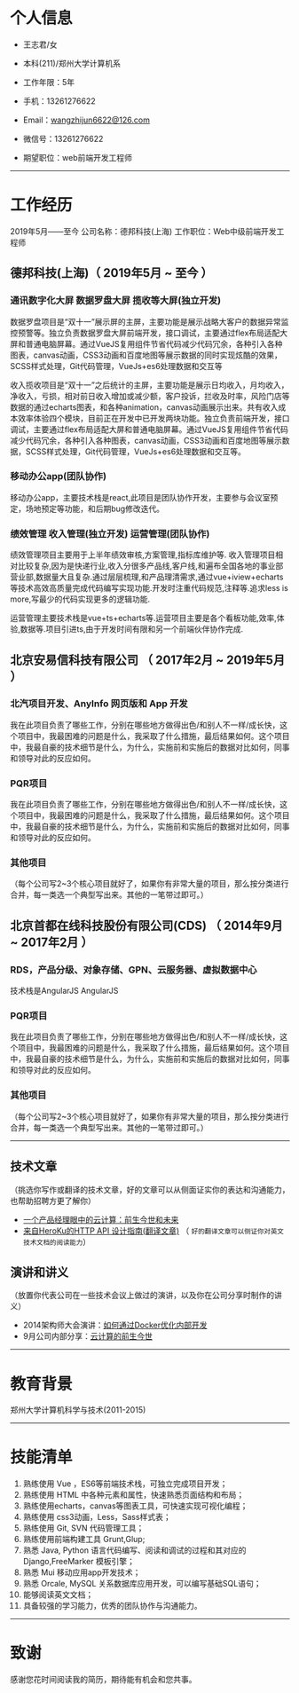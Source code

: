 # 个人信息

 - 王志君/女
 
 - 本科(211)/郑州大学计算机系
 
 - 工作年限：5年
 
 - 手机：13261276622
 
 - Email：wangzhijun6622@126.com
 
 - 微信号：13261276622
 
 - 期望职位：web前端开发工程师

---

# 工作经历
2019年5月——至今
公司名称：德邦科技(上海)
工作职位：Web中级前端开发工程师 


## 德邦科技(上海)（ 2019年5月 ~ 至今 ）

### 通讯数字化大屏 数据罗盘大屏 揽收等大屏(独立开发)

数据罗盘项目是“双十一”展示屏的主屏，主要功能是展示战略大客户的数据异常监控预警等。独立负责数据罗盘大屏前端开发，接口调试，主要通过flex布局适配大屏和普通电脑屏幕。通过VueJS复用组件节省代码减少代码冗余，各种引入各种图表，canvas动画，CSS3动画和百度地图等展示数据的同时实现炫酷的效果，SCSS样式处理，Git代码管理，VueJs+es6处理数据和交互等

收入揽收项目是“双十一”之后统计的主屏，主要功能是展示日均收入，月均收入，净收入，亏损，相对前日收入增加或减少额，客户投诉，拦收及时率，风险门店等数据的通过echarts图表，和各种animation，canvas动画展示出来。共有收入成本效率体验四个模块，目前正在开发中已开发两块功能。独立负责前端开发，接口调试，主要通过flex布局适配大屏和普通电脑屏幕。通过VueJS复用组件节省代码减少代码冗余，各种引入各种图表，canvas动画，CSS3动画和百度地图等展示数据，SCSS样式处理，Git代码管理，VueJs+es6处理数据和交互等。


### 移动办公app(团队协作)

移动办公app，主要技术栈是react,此项目是团队协作开发，主要参与会议室预定，场地预定等功能，和后期bug修改迭代。


### 绩效管理  收入管理(独立开发) 运营管理(团队协作)

绩效管理项目主要用于上半年绩效审核,方案管理,指标库维护等. 
收入管理项目相对比较复杂,因为是快递行业,收入分很多产品线,客户线,和遍布全国各地的事业部营业部,数据量大且复杂.通过层层梳理,和产品理清需求,通过vue+iview+echarts等技术高效高质量完成代码编写实现功能.开发时注重代码规范,注释等.追求less is more,写最少的代码实现更多的逻辑功能.

运营管理主要技术栈是vue+ts+echarts等.运营项目主要是各个看板功能,效率,体验,数据等.项目引进ts,由于开发时间有限和另一个前端伙伴协作完成.



## 北京安易信科技有限公司 （ 2017年2月 ~ 2019年5月 ）

### 北汽项目开发、AnyInfo 网页版和 App 开发

我在此项目负责了哪些工作，分别在哪些地方做得出色/和别人不一样/成长快，这个项目中，我最困难的问题是什么，我采取了什么措施，最后结果如何。这个项目中，我最自豪的技术细节是什么，为什么，实施前和实施后的数据对比如何，同事和领导对此的反应如何。


### PQR项目
我在此项目负责了哪些工作，分别在哪些地方做得出色/和别人不一样/成长快，这个项目中，我最困难的问题是什么，我采取了什么措施，最后结果如何。这个项目中，我最自豪的技术细节是什么，为什么，实施前和实施后的数据对比如何，同事和领导对此的反应如何。


### 其他项目

（每个公司写2~3个核心项目就好了，如果你有非常大量的项目，那么按分类进行合并，每一类选一个典型写出来。其他的一笔带过即可。）

## 北京首都在线科技股份有限公司(CDS) （ 2014年9月 ~ 2017年2月 ）

### RDS，产品分级、对象存储、GPN、云服务器、虚拟数据中心

技术栈是AngularJS AngularJS


### PQR项目
我在此项目负责了哪些工作，分别在哪些地方做得出色/和别人不一样/成长快，这个项目中，我最困难的问题是什么，我采取了什么措施，最后结果如何。这个项目中，我最自豪的技术细节是什么，为什么，实施前和实施后的数据对比如何，同事和领导对此的反应如何。


### 其他项目

（每个公司写2~3个核心项目就好了，如果你有非常大量的项目，那么按分类进行合并，每一类选一个典型写出来。其他的一笔带过即可。）

---


## 技术文章
（挑选你写作或翻译的技术文章，好的文章可以从侧面证实你的表达和沟通能力，也帮助招聘方更了解你）

- [一个产品经理眼中的云计算：前生今世和未来](http://get.jobdeer.com/706.get)
- [来自HeroKu的HTTP API 设计指南(翻译文章)](http://get.jobdeer.com/343.get) （ ```好的翻译文章可以侧证你对英文技术文档的阅读能力```）

## 演讲和讲义
（放置你代表公司在一些技术会议上做过的演讲，以及你在公司分享时制作的讲义）

  - 2014架构师大会演讲：[如何通过Docker优化内部开发](http://jobdeer.com)
 - 9月公司内部分享：[云计算的前生今世](http://jobdeer.com)

---

 # 教育背景
郑州大学计算机科学与技术(2011-2015)

---

# 技能清单                                                                                                    
1.	熟练使用 Vue ，ES6等前端技术栈，可独立完成项目开发； 
2.	熟练使用 HTML 中各种元素和属性，快速熟悉页面结构和布局； 
3.	熟练使用echarts，canvas等图表工具，可快速实现可视化编程；
4.	熟练使用 css3动画，Less，Sass样式表； 
5.	熟练使用 Git, SVN 代码管理工具；  
6. 熟练使用前端构建工具 Grunt,Glup;
7.	熟悉 Java, Python 语言代码编写、阅读和调试的过程和其对应的 Django,FreeMarker 模板引擎； 
8.	熟悉 Mui 移动应用app开发技术；  
9.	熟悉 Orcale, MySQL 关系数据库应用开发，可以编写基础SQL语句； 
10.	能够阅读英文文档； 
11.	具备较强的学习能力，优秀的团队协作与沟通能力。

---


# 致谢
感谢您花时间阅读我的简历，期待能有机会和您共事。
